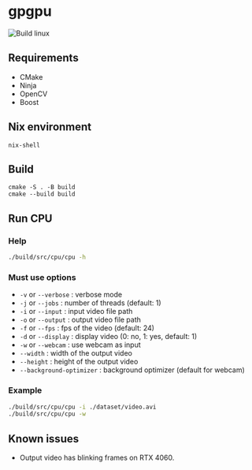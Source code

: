 # gpgpu

![Build linux](https://github.com/downvoteed/GPGPU/actions/workflows/build.yml/badge.svg)

## Requirements

- CMake
- Ninja
- OpenCV
- Boost

## Nix environment
```
nix-shell
```

## Build

```
cmake -S . -B build
cmake --build build
```

## Run CPU

### Help

```sh
./build/src/cpu/cpu -h
```

### Must use options

- `-v` or `--verbose` : verbose mode
- `-j` or `--jobs` : number of threads (default: 1)
- `-i` or `--input` : input video file path
- `-o` or `--output` : output video file path
- `-f` or `--fps` : fps of the video (default: 24)
- `-d` or `--display` : display video (0: no, 1: yes, default: 1)
- `-w` or `--webcam` : use webcam as input
- `--width` : width of the output video
- `--height` : height of the output video
- `--background-optimizer` : background optimizer (default for webcam)

### Example

```sh
./build/src/cpu/cpu -i ./dataset/video.avi
./build/src/cpu/cpu -w
```

## Known issues

- Output video has blinking frames on RTX 4060.
